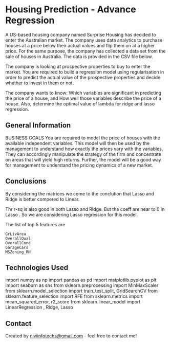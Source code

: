 # Housing Prediction - Advance Regression
A US-based housing company named Surprise Housing has decided to enter the Australian market. The company uses data analytics to purchase houses at a price below their actual values and flip them on at a higher price. For the same purpose, the company has collected a data set from the sale of houses in Australia. The data is provided in the CSV file below.

The company is looking at prospective properties to buy to enter the market. You are required to build a regression model using regularisation in order to predict the actual value of the prospective properties and decide whether to invest in them or not.

The company wants to know:
Which variables are significant in predicting the price of a house, and
How well those variables describe the price of a house.
Also, determine the optimal value of lambda for ridge and lasso regression.




## General Information
BUSINESS GOALS
You are required to model the price of houses with the available independent variables. This model will then be used by the management to understand how exactly the prices vary with the variables. They can accordingly manipulate the strategy of the firm and concentrate on areas that will yield high returns. Further, the model will be a good way for management to understand the pricing dynamics of a new market.

## Conclusions

By considering the matrices we come to the conclution that Lasso and Ridge is better compered to Linear.

Thr r-sq is also good in both Lasso and RIdge. But the coeff are near to 0 in Lasso . So we are considering Lasso regression for this model.


The list of top 5 features are

    GrLivArea    
    OverallQual    
    OverallCond    
    GarageCars    
    MSZoning_RH




## Technologies Used
import numpy as np
import pandas as pd
import matplotlib.pyplot as plt
import seaborn as sns
from sklearn.preprocessing import MinMaxScaler
from sklearn.model_selection import train_test_split, GridSearchCV
from sklearn.feature_selection import RFE
from sklearn.metrics import mean_squared_error, r2_score
from sklearn.linear_model import LinearRegression , Ridge, Lasso






## Contact
Created by niviinfotechs@gmail.com - feel free to contact me!

